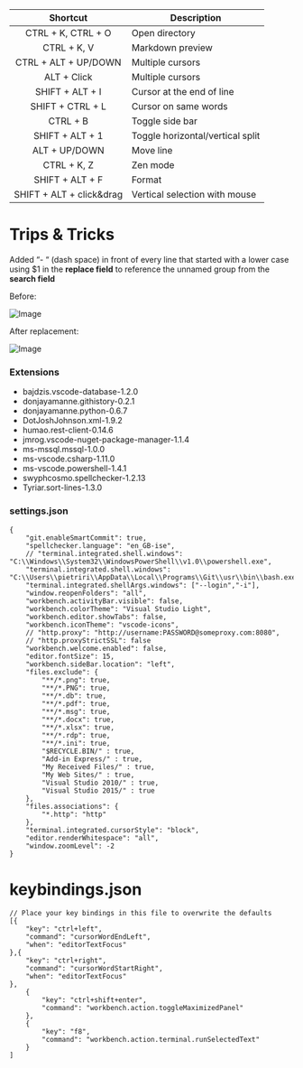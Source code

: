 Shortcut | Description
:-:| - 
CTRL + K, CTRL + O | Open directory 
CTRL + K, V | Markdown preview 
CTRL + ALT + UP/DOWN | Multiple cursors
ALT + Click | Multiple cursors
SHIFT + ALT + I | Cursor at the end of line
SHIFT + CTRL + L | Cursor on same words
CTRL + B | Toggle side bar
SHIFT + ALT + 1 | Toggle horizontal/vertical split
ALT + UP/DOWN | Move line
CTRL + K, Z | Zen mode
SHIFT + ALT + F | Format
SHIFT + ALT + click&drag | Vertical selection with mouse

# Trips & Tricks
Added “- “ (dash space) in front of every line that started with a lower case using $1 in the **replace field** to reference the unnamed group from the **search field**

Before:

![Image](https://cardoppler.tech/static/vscode_02.png)

After replacement:

![Image](https://cardoppler.tech/static/vscode_01.png)

### Extensions
- bajdzis.vscode-database-1.2.0
- donjayamanne.githistory-0.2.1
- donjayamanne.python-0.6.7
- DotJoshJohnson.xml-1.9.2
- humao.rest-client-0.14.6
- jmrog.vscode-nuget-package-manager-1.1.4
- ms-mssql.mssql-1.0.0
- ms-vscode.csharp-1.11.0
- ms-vscode.powershell-1.4.1
- swyphcosmo.spellchecker-1.2.13
- Tyriar.sort-lines-1.3.0

### settings.json
```
{
    "git.enableSmartCommit": true,    
    "spellchecker.language": "en_GB-ise",
    // "terminal.integrated.shell.windows": "C:\\Windows\\System32\\WindowsPowerShell\\v1.0\\powershell.exe",
    "terminal.integrated.shell.windows": "C:\\Users\\pietriri\\AppData\\Local\\Programs\\Git\\usr\\bin\\bash.exe",
    "terminal.integrated.shellArgs.windows": ["--login","-i"],
    "window.reopenFolders": "all",
    "workbench.activityBar.visible": false,
    "workbench.colorTheme": "Visual Studio Light",
    "workbench.editor.showTabs": false,
    "workbench.iconTheme": "vscode-icons",
    // "http.proxy": "http://username:PASSWORD@someproxy.com:8080",
    // "http.proxyStrictSSL": false
    "workbench.welcome.enabled": false,
    "editor.fontSize": 15,
    "workbench.sideBar.location": "left",    
    "files.exclude": {
        "**/*.png": true,
        "**/*.PNG": true,
        "**/*.db": true,
        "**/*.pdf": true,
        "**/*.msg": true,
        "**/*.docx": true,
        "**/*.xlsx": true,
        "**/*.rdp": true,
        "**/*.ini": true,
        "$RECYCLE.BIN/" : true,
        "Add-in Express/" : true,
        "My Received Files/" : true,
        "My Web Sites/" : true,
        "Visual Studio 2010/" : true,
        "Visual Studio 2015/" : true
    },
    "files.associations": {
        "*.http": "http"
    },
    "terminal.integrated.cursorStyle": "block",
    "editor.renderWhitespace": "all",
    "window.zoomLevel": -2
}
```

# keybindings.json
```
// Place your key bindings in this file to overwrite the defaults
[{
    "key": "ctrl+left",
    "command": "cursorWordEndLeft",
    "when": "editorTextFocus"
},{
    "key": "ctrl+right",
    "command": "cursorWordStartRight",
    "when": "editorTextFocus"
},
    {
        "key": "ctrl+shift+enter",
        "command": "workbench.action.toggleMaximizedPanel"
    },
    {
        "key": "f8",
        "command": "workbench.action.terminal.runSelectedText"
    }
]
```

